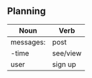 ## Planning ##

| Noun      | Verb        |
|-----------|-------------|
| messages: | post        |
|  -time    | see/view    |
| user      | sign up     |
